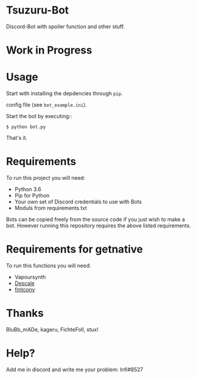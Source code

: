 # Tsuzuru-Bot
Discord-Bot with spoiler function and other stuff.

# Work in Progress 

# Usage

Start with installing the depdencies through ``pip``.

config file (see ``bot_example.ini``).

Start the bot by executing::

    $ python bot.py

That's it.

# Requirements

To run this project you will need:

* Python 3.6
* Pip for Python
* Your own set of Discord credentials to use with Bots
* Moduls from requirements.txt

Bots can be copied freely from the source code if you just wish to make a bot. 
However running this repository requires the above listed requirements.

# Requirements for getnative

To run this functions you will need:

* Vapoursynth
* [Descale](https://github.com/Infiziert90/vapoursynth-descale)
* [fmtconv](https://github.com/EleonoreMizo/fmtconv)

  
# Thanks  
BluBb_mADe, kageru, FichteFoll, stux!

# Help?

Add me in discord and write me your problem:
Infi#8527 
